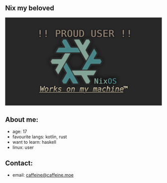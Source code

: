 ## Nix my beloved
[![ALERT](https://raw.githubusercontent.com/caffeine01/caffeine01/refs/heads/main/ALERT.png)](https://github.com/caffeine01/dotfiles)

## About me:
- age: 17
- favourite langs: kotlin, rust
- want to learn: haskell
- linux: user

## Contact:
- email: caffeine@caffeine.moe
